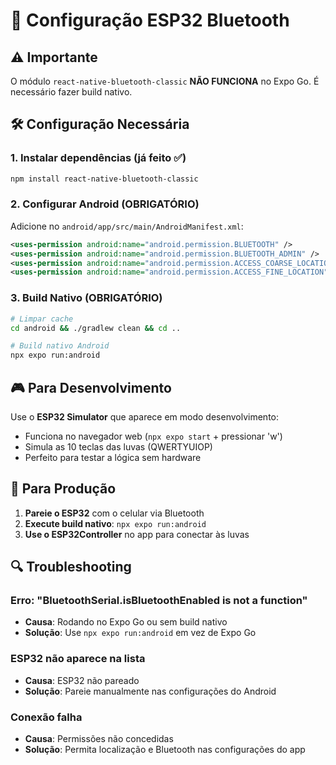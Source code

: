 # 🔧 Configuração ESP32 Bluetooth

## ⚠️ Importante
O módulo `react-native-bluetooth-classic` **NÃO FUNCIONA** no Expo Go. É necessário fazer build nativo.

## 🛠️ Configuração Necessária

### 1. Instalar dependências (já feito ✅)
```bash
npm install react-native-bluetooth-classic
```

### 2. Configurar Android (OBRIGATÓRIO)
Adicione no `android/app/src/main/AndroidManifest.xml`:

```xml
<uses-permission android:name="android.permission.BLUETOOTH" />
<uses-permission android:name="android.permission.BLUETOOTH_ADMIN" />
<uses-permission android:name="android.permission.ACCESS_COARSE_LOCATION" />
<uses-permission android:name="android.permission.ACCESS_FINE_LOCATION" />
```

### 3. Build Nativo (OBRIGATÓRIO)
```bash
# Limpar cache
cd android && ./gradlew clean && cd ..

# Build nativo Android
npx expo run:android
```

## 🎮 Para Desenvolvimento
Use o **ESP32 Simulator** que aparece em modo desenvolvimento:
- Funciona no navegador web (`npx expo start` + pressionar 'w')
- Simula as 10 teclas das luvas (QWERTYUIOP)
- Perfeito para testar a lógica sem hardware

## 📱 Para Produção
1. **Pareie o ESP32** com o celular via Bluetooth
2. **Execute build nativo**: `npx expo run:android`
3. **Use o ESP32Controller** no app para conectar às luvas

## 🔍 Troubleshooting

### Erro: "BluetoothSerial.isBluetoothEnabled is not a function"
- **Causa**: Rodando no Expo Go ou sem build nativo
- **Solução**: Use `npx expo run:android` em vez de Expo Go

### ESP32 não aparece na lista
- **Causa**: ESP32 não pareado
- **Solução**: Pareie manualmente nas configurações do Android

### Conexão falha
- **Causa**: Permissões não concedidas
- **Solução**: Permita localização e Bluetooth nas configurações do app